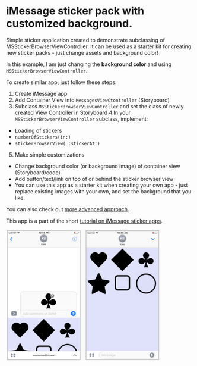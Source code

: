 # iMessage sticker pack with customized background.

Simple sticker application created to demonstrate subclassing of MSStickerBrowserViewController. It can be used as a starter kit for creating new sticker packs - just change assets and background color!

In this example, I am just changing the **background color** and using `MSStickerBrowserViewController`.

To create similar app, just follow these steps:

1. Create iMessage app
2. Add Container View into `MessagesViewCtontroller` (Storyboard)
3. Subclass `MSStickerBrowserViewController` and set the class of newly created View Controller in Storyboard
4.In your `MSStickerBrowserViewController` subclass, implement:
- Loading of stickers
- `numberOfStickers(in:)`
- `stickerBrowserView(_:stickerAt:)`
5. Make simple customizations
- Change background color (or background image) of container view (Storyboard/code)
- Add button/text/link on top of or behind the sticker browser view
- You can use this app as a starter kit when creating your own app - just replace existing images with your own, and set the background that you like.

You can also check out [more advanced approach](https://github.com/jelenakrmar/customStickerApp).

This app is a part of the short [tutorial on iMessage sticker apps](http://www.slideshare.net/JelenaKrmar/different-types-of-sticker-apps-72003132).

<img src="https://raw.githubusercontent.com/jelenakrmar/customBackgroundStickers/master/Screenshot.png" width="413px" height="354px" />
